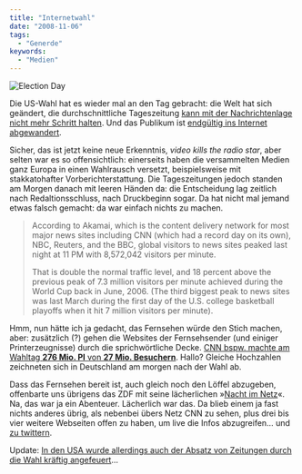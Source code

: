 ```yaml
---
title: "Internetwahl"
date: "2008-11-06"
tags:
  - "Generde"
keywords:
  - "Medien"
---
```


![Election Day](/images/codecandies/election_day.jpg)

Die US-Wahl hat es wieder mal an den Tag gebracht: die Welt hat sich geändert, die durchschnittliche Tageszeitung [kann mit der Nachrichtenlage nicht mehr Schritt halten](http://www.werbeblogger.de/2008/11/05/abendblatt-oder-fruehpost/ "Werbeblogger: Abendblatt oder Frühpost?"). Und das Publikum ist [endgültig ins Internet abgewandert](http://www.techcrunch.com/2008/11/05/news-sites-attract-record-audience-on-election-night/ "Techcrunch: News Sites Attract Record Audience on Election Night").

Sicher, das ist jetzt keine neue Erkenntnis, _video kills the radio star_, aber selten war es so offensichtlich: einerseits haben die versammelten Medien ganz Europa in einen Wahlrausch versetzt, beispielsweise mit stakkatohafter Vorberichterstattung. Die Tageszeitungen jedoch standen am Morgen danach mit leeren Händen da: die Entscheidung lag zeitlich nach Redaltionsschluss, nach Druckbeginn sogar. Da hat nicht mal jemand etwas falsch gemacht: da war einfach nichts zu machen.

> According to Akamai, which is the content delivery network for most major news sites including CNN (which had a record day on its own), NBC, Reuters, and the BBC, global visitors to news sites peaked last night at 11 PM with 8,572,042 visitors per minute.
>
> That is double the normal traffic level, and 18 percent above the previous peak of 7.3 million visitors per minute achieved during the World Cup back in June, 2006. (The third biggest peak to news sites was last March during the first day of the U.S. college basketball playoffs when it hit 7 million visitors per minute).

Hmm, nun hätte ich ja gedacht, das Fernsehen würde den Stich machen, aber: zusätzlich (?) gehen die Websites der Fernsehsender (und einiger Printerzeugnisse) durch die sprichwörtliche Decke. [CNN bspw. machte am Wahltag **276 Mio. PI** von **27 Mio. Besuchern**](http://www.techcrunch.com/2008/11/05/record-traffic-day-at-cnncom-27-million-uniques-276-million-page-views/). Hallo? Gleiche Hochzahlen zeichneten sich in Deutschland am morgen nach der Wahl ab.

Dass das Fernsehen bereit ist, auch gleich noch den Löffel abzugeben, offenbarte uns übrigens das ZDF mit seine lächerlichen »[Nacht im Netz](http://www.heute.de/ZDFheute/inhalt/21/0,3672,7398805,00.html)«. Na, das war ja ein Abenteuer. Lächerlich war das. Da blieb einem ja fast nichts anderes übrig, als nebenbei übers Netz CNN zu sehen, plus drei bis vier weitere Webseiten offen zu haben, um live die Infos abzugreifen… und [zu twittern](http://twitter.com/nicobruenjes).

Update: [In den USA wurde allerdings auch der Absatz von Zeitungen durch die Wahl kräftig angefeuert](http://meedia.de/background/meedia-blogs/jens-schroeder.html#c13115?et_cid=4&et_lid=5&et_sub=%22US-Medien%20freuen%20sich%20%C3%BCber%20Obama-Manie%22)…
